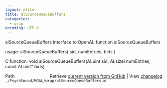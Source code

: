 ```yaml
---
layout: mfile
title: alSourceQueueBuffers
categories:
  - wrap
encoding: UTF-8
---
```


alSourceQueueBuffers  Interface to OpenAL function alSourceQueueBuffers  

usage:  alSourceQueueBuffers( sid, numEntries, bids )  

C function:  void alSourceQueueBuffers(ALuint sid, ALsizei numEntries, const ALuint\* bids)  


<div class="code_header" style="text-align:right;">
  <span style="float:left;">Path&nbsp;&nbsp;</span> <span class="counter">Retrieve <a href=
  "https://raw.github.com/Psychtoolbox-3/Psychtoolbox-3/beta/./PsychSound/MOAL/wrap/alSourceQueueBuffers.m">current version from GitHub</a> | View <a href=
  "https://github.com/Psychtoolbox-3/Psychtoolbox-3/commits/beta/./PsychSound/MOAL/wrap/alSourceQueueBuffers.m">changelog</a></span>
</div>
<div class="code">
  <code>./PsychSound/MOAL/wrap/alSourceQueueBuffers.m</code>
</div>
